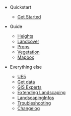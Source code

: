 - Quickstart

  - [Get Started](get-started.md?id=get-started)

- Guide

  - [Heights](heights.md?id=heights)
  - [Landcover](landcover.md?id=landcover)
  - [Props](props.md?id=props)
  - [Vegetation](vegetation.md?id=vegetation)
  - [Mapbox](mapbox.md?id=mapbox)

- Everything else

  - [UE5](ue5.md?id=unreal-engine-5)
  - [Get data](get-data.md?id=get-data)
  - [GIS Experts](gis-expert.md?id=options-for-gis-experts)
  - [Extending Landscaping](landscapingvectorinterface.md?id=custom-logic-on-vector-data)
  - [LandscapingInfos](landscapinginfos.md?id=landscapinginfos-actor)
  - [Troubleshooting](troubleshooting.md?id=troubleshooting)
  - [Changelog](changelog.md?id=changelog)
